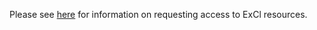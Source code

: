 Please see [here](https://excl.ornl.gov/accessing-excl/) for information on requesting access to ExCl resources. 


